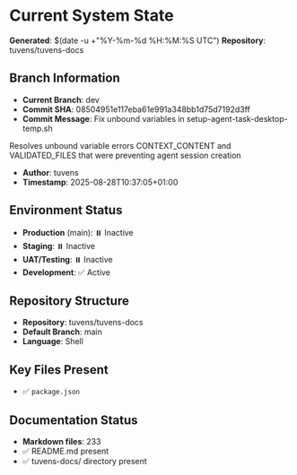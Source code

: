# Current System State
**Generated**: $(date -u +"%Y-%m-%d %H:%M:%S UTC")
**Repository**: tuvens/tuvens-docs

## Branch Information
- **Current Branch**: dev
- **Commit SHA**: 08504951e117eba61e991a348bb1d75d7192d3ff
- **Commit Message**: Fix unbound variables in setup-agent-task-desktop-temp.sh

Resolves unbound variable errors CONTEXT_CONTENT and VALIDATED_FILES that were preventing agent session creation
- **Author**: tuvens
- **Timestamp**: 2025-08-28T10:37:05+01:00

## Environment Status
- **Production** (main): ⏸️ Inactive
- **Staging**: ⏸️ Inactive
- **UAT/Testing**: ⏸️ Inactive
- **Development**: ✅ Active

## Repository Structure
- **Repository**: tuvens/tuvens-docs
- **Default Branch**: main
- **Language**: Shell

## Key Files Present
- ✅ `package.json`

## Documentation Status
- **Markdown files**: 233
- ✅ README.md present
- ✅ tuvens-docs/ directory present
